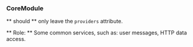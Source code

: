 ### CoreModule

** should ** only leave the `providers` attribute.

** Role: ** Some common services, such as: user messages, HTTP data access.
